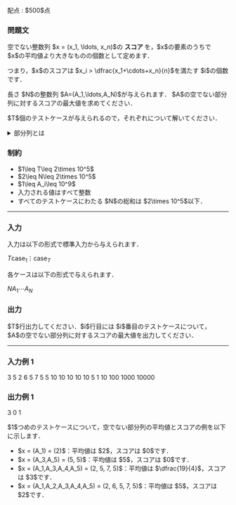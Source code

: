 
<div>

<span>

<span>

<p>
配点 : $500$点
</p>

<div>

<section>

### **問題文**

<p>
空でない整数列 $x = (x_1, \ldots, x_n)$の
<strong>
スコア
</strong>
を，$x$の要素のうちで $x$の平均値より大きなものの個数として定めます．
</p>

<p>
つまり，$x$のスコアは $x_i > \dfrac{x_1+\cdots+x_n}{n}$を満たす $i$の個数です．
</p>

<p>
長さ $N$の整数列 $A=(A_1,\ldots,A_N)$が与えられます．
$A$の空でない部分列に対するスコアの最大値を求めてください．
</p>

<p>
$T$個のテストケースが与えられるので，それぞれについて解いてください．
</p>

<details>

<summary>
部分列とは
</summary>
数列 $A$の部分列とは，$A$の要素を $0$個以上選んで削除し，残った要素を元の順序を保って並べた数列のことを指します．

</details>

</section>

</div>

<div>

<section>

### **制約**

<ul>

<li>
$1\leq T\leq 2\times 10^5$
</li>

<li>
$2\leq N\leq 2\times 10^5$
</li>

<li>
$1\leq A_i\leq 10^9$
</li>

<li>
入力される値はすべて整数
</li>

<li>
すべてのテストケースにわたる $N$の総和は $2\times 10^5$以下．
</li>

</ul>

</section>

</div>

---

<div>

<div>

<section>

### **入力**

<p>
入力は以下の形式で標準入力から与えられます．
</p>

<div>

$T$$\text{case}_1$$\vdots$$\text{case}_T$
</div>

<p>
各ケースは以下の形式で与えられます．
</p>

<div>

$N$$A_1$$\cdots$$A_N$
</div>

</section>

</div>

<div>

<section>

### **出力**

<p>
$T$行出力してください．$i$行目には $i$番目のテストケースについて，$A$の空でない部分列に対するスコアの最大値を出力してください．
</p>

</section>

</div>

</div>

---

<div>

<section>

### **入力例 1**

<div>

3
5
2 6 5 7 5
5
10 10 10 10 10
5
1 10 100 1000 10000

</div>

</section>

</div>

<div>

<section>

### **出力例 1**

<div>

3
0
1

</div>

<p>
$1$つめのテストケースについて，空でない部分列の平均値とスコアの例を以下に示します．
</p>

<ul>

<li>
$x = (A_1) = (2)$：平均値は $2$，スコアは $0$です．
</li>

<li>
$x = (A_3,A_5) = (5, 5)$：平均値は $5$，スコアは $0$です．
</li>

<li>
$x = (A_1,A_3,A_4,A_5) = (2, 5, 7, 5)$：平均値は $\dfrac{19}{4}$，スコアは $3$です．
</li>

<li>
$x = (A_1,A_2,A_3,A_4,A_5) = (2, 6, 5, 7, 5)$：平均値は $5$，スコアは $2$です．
</li>

</ul>

</section>

</div>

</span>

</span>

</div>
